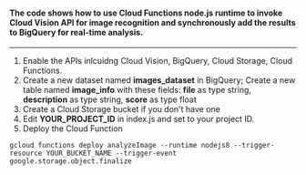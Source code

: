 #### The code shows how to use Cloud Functions node.js runtime to invoke Cloud Vision API for image recognition and synchronously add the results to BigQuery for real-time analysis.
---
1) Enable the APIs inlcuidng Cloud Vision, BigQuery, Cloud Storage, Cloud Functions.
2) Create a new dataset named **images_dataset** in BigQuery; Create a new table named **image_info** with these fields:
**file** as type string, **description** as type string, **score** as type float
3) Create a Cloud Storage bucket if you don't have one
4) Edit **YOUR_PROJECT_ID** in index.js and set to your project ID.
5) Deploy the Cloud Function
```
gcloud functions deploy analyzeImage --runtime nodejs8 --trigger-resource YOUR_BUCKET_NAME --trigger-event google.storage.object.finalize
```
